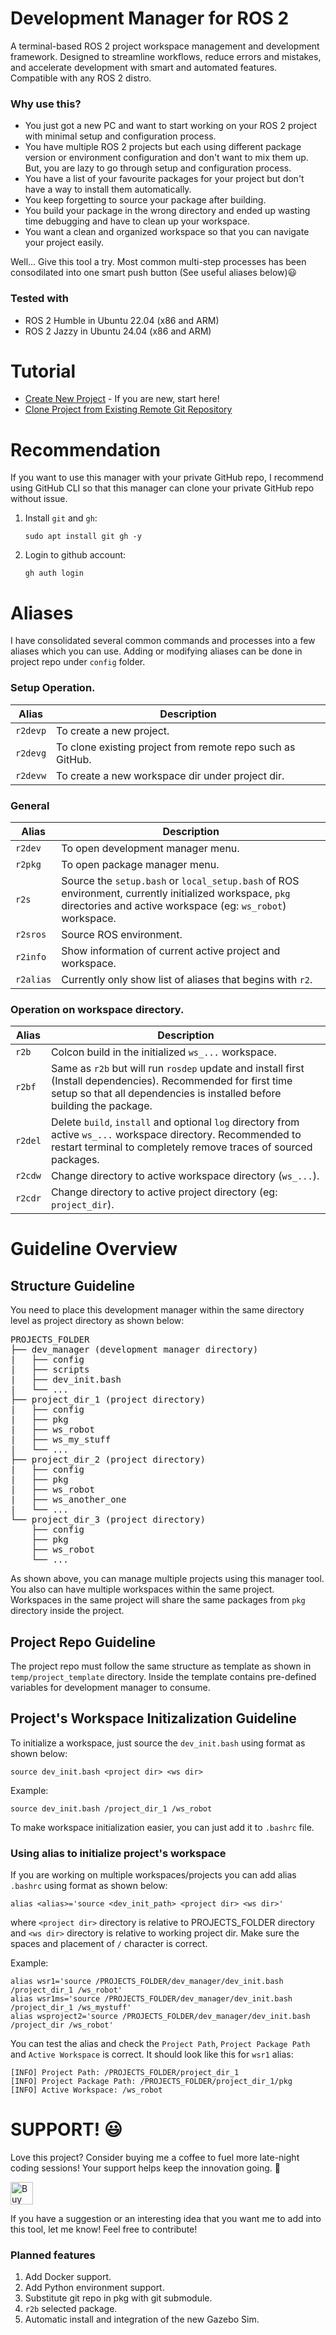 # Development Manager for ROS 2
A terminal-based ROS 2 project workspace management and development framework. Designed to streamline workflows, reduce errors and mistakes, and accelerate development with smart and automated features. Compatible with any ROS 2 distro.

### Why use this?
- You just got a new PC and want to start working on your ROS 2 project with minimal setup and configuration process.
- You have multiple ROS 2 projects but each using different package version or environment configuration and don't want to mix them up. But, you are lazy to go through setup and configuration process.
- You have a list of your favourite packages for your project but don't have a way to install them automatically.
- You keep forgetting to source your package after building.
- You build your package in the wrong directory and ended up wasting time debugging and have to clean up your workspace.
- You want a clean and organized workspace so that you can navigate your project easily.

Well... Give this tool a try. Most common multi-step processes has been consodilated into one smart push button (See useful aliases below)😃


### Tested with
- ROS 2 Humble in Ubuntu 22.04 (x86 and ARM)
- ROS 2 Jazzy in Ubuntu 24.04 (x86 and ARM)


# Tutorial
- [Create New Project](docs/create_new_project_tutorial.md) - If you are new, start here!
- [Clone Project from Existing Remote Git Repository](docs/clone_project_repo_tutorial.md)

# Recommendation
If you want to use this manager with your private GitHub repo, I recommend using GitHub CLI so that this manager can clone your private GitHub repo without issue.
1. Install `git` and `gh`:
    ```
    sudo apt install git gh -y
    ``` 
2. Login to github account:
    ```
    gh auth login
    ```

# Aliases
I have consolidated several common commands and processes into a few aliases which you can use. Adding or modifying aliases can be done in project repo under `config` folder.

### Setup Operation.
|Alias|Description|
|-|-|
|`r2devp`|To create a new project.|
|`r2devg`|To clone existing project from remote repo such as GitHub.|
|`r2devw`|To create a new workspace dir under project dir.|

### General
|Alias|Description|
|-|-|
|`r2dev`|To open development manager menu.|
|`r2pkg`|To open package manager menu.|
|`r2s`|Source the `setup.bash` or `local_setup.bash` of ROS environment, currently initialized workspace, `pkg` directories and active workspace (eg: `ws_robot`) workspace. |
|`r2sros`|Source ROS environment.|
|`r2info`|Show information of current active project and workspace.|
|`r2alias`|Currently only show list of aliases that begins with `r2`.|

### Operation on workspace directory.
|Alias|Description|
|-|-|
|`r2b`|Colcon build in the initialized `ws_...` workspace.|
|`r2bf`|Same as `r2b` but will run `rosdep` update and install first (Install dependencies). Recommended for first time setup so that all dependencies is installed before building the package.|
|`r2del`|Delete `build`, `install` and optional `log` directory from active `ws_...` workspace directory. Recommended to restart terminal to completely remove traces of sourced packages.|
|`r2cdw`|Change directory to active workspace directory (`ws_...`).|
|`r2cdr`|Change directory to active project directory (eg: `project_dir`).|

# Guideline Overview
## Structure Guideline
You need to place this development manager within the same directory level as project directory as shown below:
<pre>
PROJECTS_FOLDER
├── dev_manager (development manager directory)
|   ├── config
|   ├── scripts
|   ├── dev_init.bash
|   └── ...
├── project_dir_1 (project directory)
|   ├── config
|   ├── pkg
|   ├── ws_robot
|   ├── ws_my_stuff
|   └── ...
├── project_dir_2 (project directory)
|   ├── config
|   ├── pkg
|   ├── ws_robot
|   ├── ws_another_one
|   └── ...
└── project_dir_3 (project directory)
    ├── config
    ├── pkg
    ├── ws_robot
    └── ...
</pre>

As shown above, you can manage multiple projects using this manager tool. You also can have multiple workspaces within the same project. Workspaces in the same project will share the same packages from `pkg` directory inside the project.

## Project Repo Guideline
The project repo must follow the same structure as template as shown in `temp/project_template` directory. Inside the template contains pre-defined variables for development manager to consume.

## Project's Workspace Initizalization Guideline
To initialize a workspace, just source the `dev_init.bash` using format as shown below:
```
source dev_init.bash <project dir> <ws dir>
```
Example:
```
source dev_init.bash /project_dir_1 /ws_robot
```

To make workspace initialization easier, you can just add it to `.bashrc` file.

### Using alias to initialize project's workspace
If you are working on multiple workspaces/projects you can add alias `.bashrc` using format as shown below:
```
alias <alias>='source <dev_init_path> <project dir> <ws dir>'
```
where `<project dir>` directory is relative to PROJECTS_FOLDER directory and `<ws dir>` directory is relative to working project dir. Make sure the spaces and placement of `/` character is correct.

Example:
```
alias wsr1='source /PROJECTS_FOLDER/dev_manager/dev_init.bash /project_dir_1 /ws_robot'
alias wsr1ms='source /PROJECTS_FOLDER/dev_manager/dev_init.bash /project_dir_1 /ws_mystuff'
alias wsproject2='source /PROJECTS_FOLDER/dev_manager/dev_init.bash /project_dir /ws_robot'
```
You can test the alias and check the `Project Path`, `Project Package Path` and `Active Workspace` is correct. It should look like this for `wsr1` alias:
```
[INFO] Project Path: /PROJECTS_FOLDER/project_dir_1
[INFO] Project Package Path: /PROJECTS_FOLDER/project_dir_1/pkg
[INFO] Active Workspace: /ws_robot
```



# SUPPORT! 😃
 Love this project? Consider buying me a coffee to fuel more late-night coding sessions! Your support helps keep the innovation going. 🙌

<a href='https://ko-fi.com/H2H818H9M3' target='_blank'><img height='36' style='border:0px;height:36px;' src='https://storage.ko-fi.com/cdn/kofi2.png?v=6' border='0' alt='Buy Me a Coffee at ko-fi.com' /></a>

If you have a suggestion or an interesting idea that you want me to add into this tool, let me know! Feel free to contribute!

### Planned features
1. Add Docker support.
2. Add Python environment support.
3. Substitute git repo in pkg with git submodule.
4. `r2b` selected package.
5. Automatic install and integration of the new Gazebo Sim.